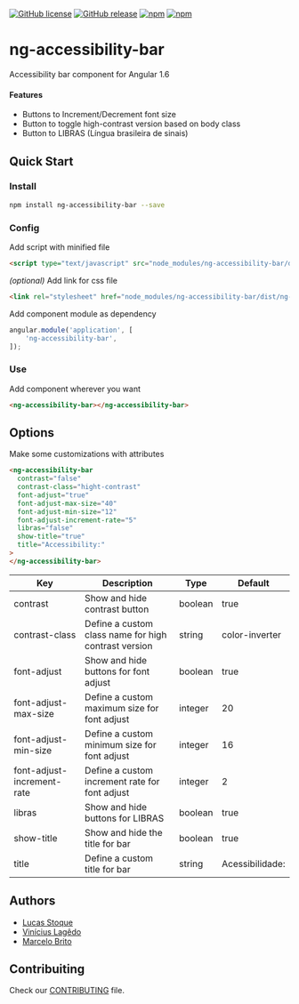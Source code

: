 
[![GitHub license](https://img.shields.io/github/license/viniciuslagedo/ng-accessibility-bar.svg?style=flat-square)](https://github.com/viniciuslagedo/ng-accessibility-bar/blob/master/LICENSE.md)
[![GitHub release](https://img.shields.io/github/release/viniciuslagedo/ng-accessibility-bar.svg?style=flat-square)](https://github.com/viniciuslagedo/ng-accessibility-bar/releases)
[![npm](https://img.shields.io/npm/v/ng-accessibility-bar.svg?style=flat-square)](https://www.npmjs.com/package/ng-accessibility-bar)
[![npm](https://img.shields.io/npm/dt/ng-accessibility-bar.svg?style=flat-square)](https://www.npmjs.com/package/ng-accessibility-bar)

# ng-accessibility-bar
Accessibility bar component for Angular 1.6

#### Features
- Buttons to Increment/Decrement font size
- Button to toggle high-contrast version based on body class
- Button to LIBRAS (Língua brasileira de sinais)

## Quick Start

### Install

```bash
npm install ng-accessibility-bar --save
```

### Config

Add script with minified file

```html
<script type="text/javascript" src="node_modules/ng-accessibility-bar/dist/ng-accessibility-bar.js"></script>
```

_(optional)_ Add link for css file

```html
<link rel="stylesheet" href="node_modules/ng-accessibility-bar/dist/ng-accessibility-bar.css">
```

Add component module as dependency

```javascript
angular.module('application', [
    'ng-accessibility-bar',
]);
```

### Use

Add component wherever you want

```html
<ng-accessibility-bar></ng-accessibility-bar>
```

## Options
Make some customizations with attributes

```html
<ng-accessibility-bar
  contrast="false"
  contrast-class="hight-contrast"
  font-adjust="true"
  font-adjust-max-size="40"
  font-adjust-min-size="12"
  font-adjust-increment-rate="5"
  libras="false"
  show-title="true"
  title="Accessibility:"
>
</ng-accessibility-bar>
```

|Key|Description|Type|Default|
|---|---|---|---|
|contrast|Show and hide contrast button|boolean|true|
|contrast-class|Define a custom class name for high contrast version|string|color-inverter|
|font-adjust|Show and hide buttons for font adjust|boolean|true|
|font-adjust-max-size|Define a custom maximum size for font adjust|integer|20|
|font-adjust-min-size|Define a custom minimum size for font adjust|integer|16|
|font-adjust-increment-rate|Define a custom increment rate for font adjust|integer|2|
|libras|Show and hide buttons for LIBRAS|boolean|true|
|show-title|Show and hide the title for bar|boolean|true|
|title|Define a custom title for bar|string|Acessibilidade:|

## Authors
- [Lucas Stoque](https://github.com/stoque)
- [Vinícius Lagêdo](https://github.com/viniciuslagedo)
- [Marcelo Brito](https://github.com/marcelobritonet)


## Contribuiting
Check our [CONTRIBUTING](https://github.com/viniciuslagedo/ng-accessibility-bar/blob/master/CONTRIBUTING.md) file.
